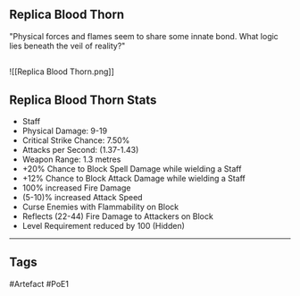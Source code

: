 ## Replica Blood Thorn
"Physical forces and flames seem to share some innate bond.
What logic lies beneath the veil of reality?"
##
![[Replica Blood Thorn.png]]
## Replica Blood Thorn Stats
- Staff
- Physical Damage: 9-19
- Critical Strike Chance: 7.50%
- Attacks per Second: (1.37-1.43)
- Weapon Range: 1.3 metres
- +20% Chance to Block Spell Damage while wielding a Staff
- +12% Chance to Block Attack Damage while wielding a Staff
- 100% increased Fire Damage
- (5-10)% increased Attack Speed
- Curse Enemies with Flammability on Block
- Reflects (22-44) Fire Damage to Attackers on Block
- Level Requirement reduced by 100 (Hidden)


---
## Tags
#Artefact
#PoE1
